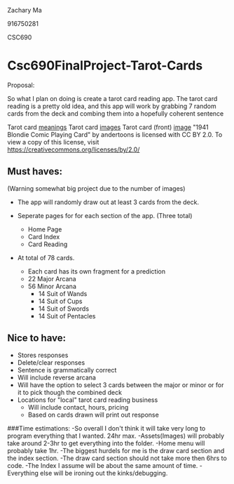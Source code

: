 Zachary Ma

916750281

CSC690

# Csc690FinalProject-Tarot-Cards

Proposal:

So what I plan on doing is create a tarot card reading app. The tarot card reading is a pretty old idea, and this app will work by grabbing 7 random cards from the deck and combing them into a hopefully coherent sentence

Tarot card [meanings](https://labyrinthos.co/blogs/tarot-card-meanings-list)
Tarot card [images](https://www.bennionkearny.com/free-tarot-cards/)
Tarot card (front) [image](https://search.creativecommons.org/photos/5340bb84-96f6-432e-81fa-2225aa8e6d69)
"1941 Blondie Comic Playing Card" by andertoons is licensed with CC BY 2.0. To view a copy of this license, visit https://creativecommons.org/licenses/by/2.0/

## Must haves:
(Warning somewhat big project due to the number of images)
- The app will randomly draw out at least 3 cards from the deck.

- Seperate pages for for each section of the app. (Three total)
	- Home Page
	- Card Index
	- Card Reading

- At total of 78 cards. 
	- Each card has its own fragment for a prediction
	- 22 Major Arcana
	- 56 Minor Arcana
		- 14 Suit of Wands
		- 14 Suit of Cups
		- 14 Suit of Swords
		- 14 Suit of Pentacles 

## Nice to have:
- Stores responses
- Delete/clear responses
- Sentence is grammatically correct
- Will include reverse arcana
- Will have the option to select 3 cards between the major or minor or for it to pick though the combined deck
- Locations for "local" tarot card reading business
	- Will include contact, hours, pricing
	- Based on cards drawn will print out response

###Time estimations:
-So overall I don't think it will take very long to program everything that I wanted. 24hr max.
-Assets(Images) will probably take around 2-3hr to get everything into the folder.
-Home menu will probably take 1hr. 
-The biggest hurdels for me is the draw card section and the index section.
	-The draw card section should not take more then 6hrs to code. 
	-The Index I assume will be about the same amount of time.
-Everything else will be ironing out the kinks/debugging.
